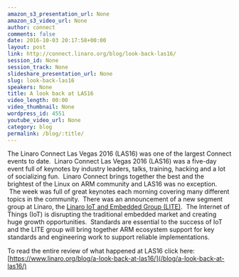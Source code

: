 ```yaml
---
amazon_s3_presentation_url: None
amazon_s3_video_url: None
author: connect
comments: false
date: 2016-10-03 20:17:58+00:00
layout: post
link: http://connect.linaro.org/blog/look-back-las16/
session_id: None
session_track: None
slideshare_presentation_url: None
slug: look-back-las16
speakers: None
title: A look back at LAS16
video_length: 00:00
video_thumbnail: None
wordpress_id: 4551
youtube_video_url: None
category: blog
permalink: /blog/:title/
---
```


The Linaro Connect Las Vegas 2016 (LAS16) was one of the largest Connect events to date.  Linaro Connect Las Vegas 2016 (LAS16) was a five-day event full of keynotes by industry leaders, talks, training, hacking and a lot of socializing fun.  Linaro Connect brings together the best and the brightest of the Linux on ARM community and LAS16 was no exception.  The week was full of great keynotes each morning covering many different topics in the community.  There was an announcement of a new segment group at Linaro, the [Linaro IoT and Embedded Group (LITE)](/news/linaro-announces-lite-collaborative-software-engineering-internet-things-iot/).  The Internet of Things (IoT) is disrupting the traditional embedded market and creating huge growth opportunities.  Standards are essential to the success of IoT and the LITE group will bring together ARM ecosystem support for key standards and engineering work to support reliable implementations.

To read the entire review of what happened at LAS16 click here: [https://www.linaro.org/blog/a-look-back-at-las16/](/blog/a-look-back-at-las16/)